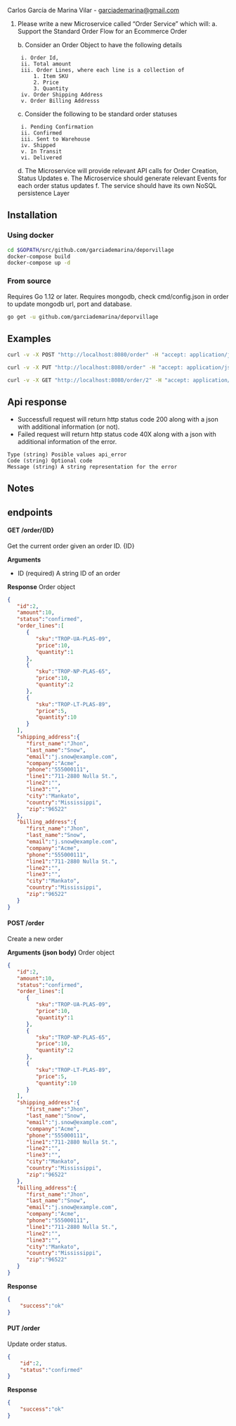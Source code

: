 Carlos García de Marina Vilar - garciademarina@gmail.com

1. Please write a new Microservice called “Order Service” which will:
    a. Support the Standard Order Flow for an Ecommerce Order

    b. Consider an Order Object to have the following details 

        i. Order Id,
        ii. Total amount
        iii. Order Lines, where each line is a collection of
            1. Item SKU
            2. Price
            3. Quantity
        iv. Order Shipping Address
        v. Order Billing Addresss
    c. Consider the following to be standard order statuses

        i. Pending Confirmation
        ii. Confirmed
        iii. Sent to Warehouse
        iv. Shipped
        v. In Transit
        vi. Delivered
    d. The Microservice will provide relevant API calls for Order Creation, Status Updates
    e. The Microservice should generate relevant Events for each order status updates
    f. The service should have its own NoSQL persistence Layer






## Installation

### Using docker
```bash
cd $GOPATH/src/github.com/garciademarina/deporvillage
docker-compose build
docker-compose up -d 
```

### From source

Requires Go 1.12 or later.
Requires mongodb, check cmd/config.json in order to update mongodb url, port and database.

```bash
go get -u github.com/garciademarina/deporvillage
```

## Examples
```bash
curl -v -X POST "http://localhost:8080/order" -H "accept: application/json;" -d '{"id":2,"amount":10,"status":"cli","order_lines":[{"sku":"TROP-UA-PLAS-09","price":10,"quantity":1},{"sku":"TROP-NP-PLAS-65","price":10,"quantity":2},{"sku":"TROP-LT-PLAS-89","price":5,"quantity":10}],"shipping_address":{"first_name":"Jhon","last_name":"Snow","email":"j.snow@example.com","company":"Acme","phone":"555000111","line1":"711-2880 Nulla St.","line2":"","line3":"","city":"Mankato","country":"Mississippi","zip":"96522"},"billing_address":{"first_name":"Jhon","last_name":"Snow","email":"j.snow@example.com","company":"Acme","phone":"555000111","line1":"711-2880 Nulla St.","line2":"","line3":"","city":"Mankato","country":"Mississippi","zip":"96522"}}'
```

```bash
curl -v -X PUT "http://localhost:8080/order" -H "accept: application/json;" -d '{"id":2,"status":"confirmed"}'
```

```bash
curl -v -X GET "http://localhost:8080/order/2" -H "accept: application/json;"
```


## Api response
- Successfull request will return http status code 200 along with a json with additional information (or not).
- Failed request will return http status code 40X along with a json with additional information of the error.
```
Type (string) Posible values api_error
Code (string) Optional code
Message (string) A string representation for the error
```

## Notes


## endpoints 

#### GET /order/{ID}
Get the current order given an order ID. {ID}

**Arguments**
- ID (required) A string ID of an order

**Response**
Order object

```json
{
   "id":2,
   "amount":10,
   "status":"confirmed",
   "order_lines":[
      {
         "sku":"TROP-UA-PLAS-09",
         "price":10,
         "quantity":1
      },
      {
         "sku":"TROP-NP-PLAS-65",
         "price":10,
         "quantity":2
      },
      {
         "sku":"TROP-LT-PLAS-89",
         "price":5,
         "quantity":10
      }
   ],
   "shipping_address":{
      "first_name":"Jhon",
      "last_name":"Snow",
      "email":"j.snow@example.com",
      "company":"Acme",
      "phone":"555000111",
      "line1":"711-2880 Nulla St.",
      "line2":"",
      "line3":"",
      "city":"Mankato",
      "country":"Mississippi",
      "zip":"96522"
   },
   "billing_address":{
      "first_name":"Jhon",
      "last_name":"Snow",
      "email":"j.snow@example.com",
      "company":"Acme",
      "phone":"555000111",
      "line1":"711-2880 Nulla St.",
      "line2":"",
      "line3":"",
      "city":"Mankato",
      "country":"Mississippi",
      "zip":"96522"
   }
}
```

#### POST /order
Create a new order

**Arguments (json body)**
Order object

```json
{
   "id":2,
   "amount":10,
   "status":"confirmed",
   "order_lines":[
      {
         "sku":"TROP-UA-PLAS-09",
         "price":10,
         "quantity":1
      },
      {
         "sku":"TROP-NP-PLAS-65",
         "price":10,
         "quantity":2
      },
      {
         "sku":"TROP-LT-PLAS-89",
         "price":5,
         "quantity":10
      }
   ],
   "shipping_address":{
      "first_name":"Jhon",
      "last_name":"Snow",
      "email":"j.snow@example.com",
      "company":"Acme",
      "phone":"555000111",
      "line1":"711-2880 Nulla St.",
      "line2":"",
      "line3":"",
      "city":"Mankato",
      "country":"Mississippi",
      "zip":"96522"
   },
   "billing_address":{
      "first_name":"Jhon",
      "last_name":"Snow",
      "email":"j.snow@example.com",
      "company":"Acme",
      "phone":"555000111",
      "line1":"711-2880 Nulla St.",
      "line2":"",
      "line3":"",
      "city":"Mankato",
      "country":"Mississippi",
      "zip":"96522"
   }
}
```
**Response**

```json
{
    "success":"ok"
}
```

#### PUT /order
Update order status.

```json
{
    "id":2,
    "status":"confirmed"
}
```

**Response**

```json
{
    "success":"ok"
}
```

 


